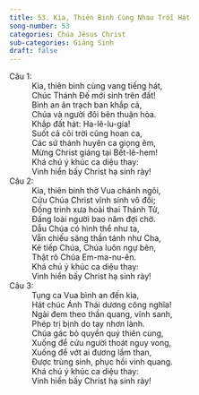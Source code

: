 ```yaml
---
title: 53. Kìa, Thiên Binh Cùng Nhau Trỗi Hát
song-number: 53
categories: Chúa Jêsus Christ
sub-categories: Giáng Sinh
draft: false
---
```

<dl><dt>Câu 1:</dt><dd data-verse="1">Kìa, thiên binh cùng vang tiếng hát, <br/>Chúc Thánh Đế mới sinh trên đất! <br/>Bình an ân trạch ban khắp cả, <br/>Chúa và người đôi bên thuận hòa. <br/>Khắp đất hát: Ha-lê-lu-gia! <br/>Suốt cả cõi trời cũng hoan ca, <br/>Các sứ thánh huyên ca giọng êm, <br/>Mừng Christ giáng tại Bết-lê-hem! <br/>Khá chú ý khúc ca diệu thay: <br/>Vinh hiển bấy Christ hạ sinh rày! </dd><dt>Câu 2:</dt><dd data-verse="2">Kìa, thiên binh thờ Vua chánh ngôi, <br/>Cứu Chúa Christ vĩnh sinh vô đối; <br/>Đồng trinh xưa hoài thai Thánh Tử, <br/>Đấng loài người bao năm đợi chờ. <br/>Dẫu Chúa có hình thể như ta, <br/>Vẫn chiếu sáng thần tánh như Cha, <br/>Kẻ tiếp Chúa, Chúa luôn ngự bên, <br/>Thật rõ Chúa Em-ma-nu-ên. <br/>Khá chú ý khúc ca diệu thay: <br/>Vinh hiển bấy Christ hạ sinh rày! </dd><dt>Câu 3:</dt><dd data-verse="3">Tụng ca Vua bình an đến kìa, <br/>Hát chúc Ánh Thái dương công nghĩa! <br/>Ngài đem theo thần quang, vĩnh sanh, <br/>Phép trị bịnh do tay nhơn lành. <br/>Chúa gác bỏ quyền quý thiên cung, <br/>Xuống để cứu người thoát nguy vong, <br/>Xuống để vớt ai đương lầm than, <br/>Được trùng sinh, phục hồi vinh quang. <br/>Khá chú ý khúc ca diệu thay: <br/>Vinh hiển bấy Christ hạ sinh rày! </dd></dl>
